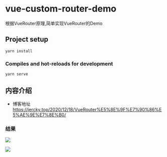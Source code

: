 # vue-custom-router-demo
根据VueRouter原理,简单实现VueRouter的Demo
## Project setup
```
yarn install
```

### Compiles and hot-reloads for development
```
yarn serve
```

## 内容介绍
 - 博客地址 https://jercky.top/2020/12/18/VueRouter%E5%8E%9F%E7%90%86%E5%AE%9E%E7%8E%B0/


### 结果
![](img/https://github.com/JerckyLY/VueCustomRouterDemo/blob/master/images/1.png)

![](img/https://github.com/JerckyLY/VueCustomRouterDemo/blob/master/images/2.png)
